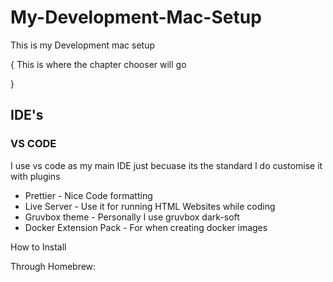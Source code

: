# My-Development-Mac-Setup
This is my Development mac setup

{ This is where the chapter chooser will go








}


## IDE's

### VS CODE
I use vs code as my main IDE just becuase its the standard I do customise it with plugins
- Prettier - Nice Code formatting
- Live Server - Use it for running HTML Websites while coding
- Gruvbox theme - Personally I use gruvbox dark-soft
- Docker Extension Pack - For when creating docker images

How to Install

Through Homebrew:




